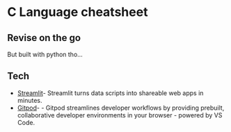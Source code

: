 # C Language cheatsheet
## Revise on the go 

But built with python tho...

## Tech

- [Streamlit](https://streamlit.io/)- Streamlit turns data scripts into shareable web apps in minutes.
- [Gitpod](https://www.gitpod.io/)- - Gitpod streamlines developer workflows by providing prebuilt, collaborative developer environments in your browser - powered by VS Code.
